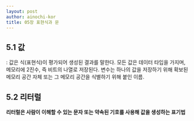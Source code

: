 ```yaml
---
layout: post
author: ainochi-kor
title: 05장 표현식과 문
---
```


## 5.1 값
: 값은 식(표현식)이 평가되어 생성된 결과를 말한다.
모든 값은 데이터 타입을 가지며, 메모리에 2진수, 즉 비트의 나열로 저장된다.
변수는 하나의 값을 저장하기 위해 확보된 메모리 공간 자체 또는 그 메모리 공간을 식별하기 위해 붙인 이름.

## 5.2 리터럴
**리터럴은 사람이 이해할 수 있는 문자 또는 약속된 기호를 사용해 값을 생성하는 표기법**
